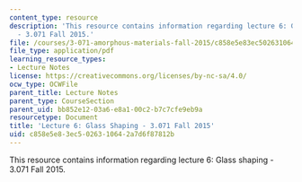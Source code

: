 ```yaml
---
content_type: resource
description: 'This resource contains information regarding lecture 6: Glass shaping
  - 3.071 Fall 2015.'
file: /courses/3-071-amorphous-materials-fall-2015/c858e5e83ec5026310642a7d6f87812b_MIT3_071F15_Lecture6.pdf
file_type: application/pdf
learning_resource_types:
- Lecture Notes
license: https://creativecommons.org/licenses/by-nc-sa/4.0/
ocw_type: OCWFile
parent_title: Lecture Notes
parent_type: CourseSection
parent_uid: bb852e12-03a6-e8a1-00c2-b7c7cfe9eb9a
resourcetype: Document
title: 'Lecture 6: Glass Shaping - 3.071 Fall 2015'
uid: c858e5e8-3ec5-0263-1064-2a7d6f87812b
---
```

This resource contains information regarding lecture 6: Glass shaping - 3.071 Fall 2015.